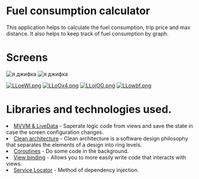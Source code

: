 # Fuel consumption calculator
This application helps to calculate the fuel consumption, trip price and max distance. It also helps to keep track of fuel consumption by graph.

# Screens

<img src="https://media.giphy.com/media/1iqjNDfM5AqEUAform/giphy.gif" alt="я джифка"> <img src="https://media.giphy.com/media/MSoKi1Z7hW1Mm1LiAU/giphy.gif" alt="я джифка">

<a href="https://freeimage.host/ru"><img src="https://iili.io/LLoeWl.png" alt="LLoeWl.png" border="0"></a>
<a href="https://freeimage.host/ru"><img src="https://iili.io/LLoOx4.png" alt="LLoOx4.png" border="0"></a>
<a href="https://freeimage.host/ru"><img src="https://iili.io/LLojOG.png" alt="LLojOG.png" border="0"></a>
<a href="https://freeimage.host/ru"><img src="https://iili.io/LLowbf.png" alt="LLowbf.png" border="0"></a>

# Libraries and technologies used.<br>
<li><a href ="https://developer.android.com/topic/architecture">MVVM & LiveData</a>  - Saperate logic code from views and save the state in case the screen configuration changes.<br>
  <li><a href ="https://www.geeksforgeeks.org/what-is-clean-architecture-in-android/">Clean architecture</a> - Clean architecture is a software design philosophy that separates the elements of a design into ring levels.
<li><a href ="https://kotlinlang.org/docs/coroutines-overview.html#sample-projects">Coroutines</a> - Do some code in the background.<br>
<li><a href ="https://developer.android.com/topic/libraries/view-binding">View binding</a> - Allows you to more easily write code that interacts with views.<br>
<li><a href ="http://sergeyteplyakov.blogspot.com/2013/03/di-service-locator.html">Service Locator</a> - Method of dependency injection.<br>
